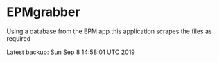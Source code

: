 # EPMgrabber
Using a database from the EPM app this application scrapes the files as required


Latest backup: Sun Sep 8 14:58:01 UTC 2019
